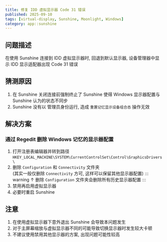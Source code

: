 ```yaml
---
title: 修复 IDD 虚拟显示器 Code 31 错误
published: 2025-09-10
tags: [virtual-display, Sunshine, Moonlight, Windows]
category: app::sunshine
---
```


## 问题描述
在使用 Sunshine 连接到 IDD 虚拟显示器时, 回退到默认显示器, 设备管理器中显示 IDD 显示适配器出现 Code 31 错误

## 猜测原因
1. 在 Sunshine 关闭连接前强制终止了 Sunshine 使得 Windows 显示器配置与 Sunshine 认为的状态不同步
2. Sunshine 没有以 管理员身份运行, 造成 `重置记忆显示设备组合态` 操作无效

## 解决方案
### 通过 Regedit 删除 Windows 记忆的显示器配置
1. 打开注册表编辑器并转到路径 `HKEY_LOCAL_MACHINE\SYSTEM\CurrentControlSet\Control\GraphicsDrivers\`
2. 删除 `Configuration` 和 `Connectivity` 文件夹 <br>
(其实一般仅删除 `Connectivity` 方可, 这样可以保留其他显示器配置)
::: warning
↑ 删除 `Configuration` 文件夹会删除所有历史显示器配置
:::
3. 禁用再启用虚拟显示器
4. 必要时重启 Sunshine

## 注意
1. 在使用虚拟显示器下意外退出 Sunshine 会导致本问题发生
2. 对于主屏幕缩放与虚拟显示器不同的可能导致切换显示器时发生较大卡顿
3. 不建议使用禁用其他显示器的方案, 出现问题可能性较高
